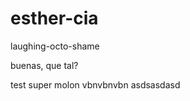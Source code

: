 esther-cia
==========

laughing-octo-shame




buenas, que tal? 


test super molon
vbnvbnvbn
asdsasdasd
